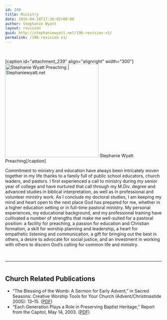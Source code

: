 ```yaml
---
id: 240
title: Ministry
date: 2016-04-10T17:36:02+00:00
author: Stephanie Wyatt
layout: revision
guid: http://stephaniewyatt.net/196-revision-v1/
permalink: /196-revision-v1/
---
```

&nbsp;

[caption id="attachment_239" align="alignright" width="300"]<img class="size-medium wp-image-239" src="http://stephaniewyatt.net/wp-content/uploads/Stephanie_Wyatt_Preaching-300x300.jpg" alt="Stephanie Wyatt Preaching | Stephaniewyatt.net" width="300" height="300" /> Stephanie Wyatt Preaching[/caption]

Commitment to ministry and education have always been intricately woven together in my life thanks to a family full of public school educators, church leaders, and pastors. I first experienced a call to ministry during my senior year of college and have nurtured that call through my M.Div. degree and advanced studies in biblical interpretation, as well as in professional and volunteer ministry work. As I conclude my doctoral studies, I am keeping my mind and heart open to the next place God has prepared for me, whether in a higher education setting or in full-time pastoral ministry. My personal experiences, my educational background, and my professional training have cultivated a number of strengths that make me well-suited for a pastoral position: a facility for preaching, a passion for education and Christian formation, a skill for worship planning and leadership, a heart for empathetic listening and communication, a gift for bringing out the best in others, a desire to advocate for social justice, and an investment in working with others to discern God’s calling for common life and ministry.

&nbsp;

<hr />

<div class="page" title="Page 2">
<div class="section">
<div class="layoutArea">
<div class="column">
<h2>Church Related Publications</h2>
<ul>
	<li>“The Blessing of the Womb: A Sermon for Early Advent,” in Sacred Seasons: Creative Worship Tools for Your Church (Advent/Christmastide 2005): 13–15. (<a href="http://stephaniewyatt.net/wp-content/uploads/Wyatt-Advent05-Manger.pdf" target="_blank">PDF</a>)</li>
	<li>“Each Generation Plays a Role in Preserving Baptist Heritage,” Report from the Capitol, May 14, 2003. (<a href="http://stephaniewyatt.net/wp-content/uploads/Wyatt_Each_generation_plays_a_role_in-preserving_Baptist_heritage.pdf" target="_blank">PDF</a>)</li>
</ul>
</div>
</div>
</div>
</div>